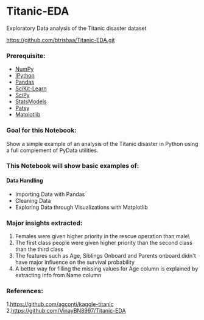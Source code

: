 # Titanic-EDA
Exploratory Data analysis of the Titanic disaster dataset

https://github.com/btrishaa/Titanic-EDA.git

### Prerequisite:
* [NumPy](http://www.numpy.org/)
* [IPython](http://ipython.org/)
* [Pandas](http://pandas.pydata.org/)
* [SciKit-Learn](http://scikit-learn.org/stable/)
* [SciPy](http://www.scipy.org/)
* [StatsModels](http://statsmodels.sourceforge.net/)
* [Patsy](http://patsy.readthedocs.org/en/latest/)
* [Matplotlib](http://matplotlib.org/)

### Goal for this Notebook:
Show a simple example of an analysis of the Titanic disaster in Python using a full complement of PyData utilities. 

### This Notebook will show basic examples of:
#### Data Handling
*   Importing Data with Pandas
*   Cleaning Data
*   Exploring Data through Visualizations with Matplotlib

### Major insights extracted:
1. Females were given higher priority in the rescue operation than male\
2. The first class people were given higher priority than the second class than the third class
3. The features such as Age, Siblings Onboard and Parents onboard didn't have major influence on the survival probability
4. A better way for filling the missing values for Age column is explained by extracting info from Name column

### References:
1.https://github.com/agconti/kaggle-titanic
2.https://github.com/VinayBN8997/Titanic-EDA

